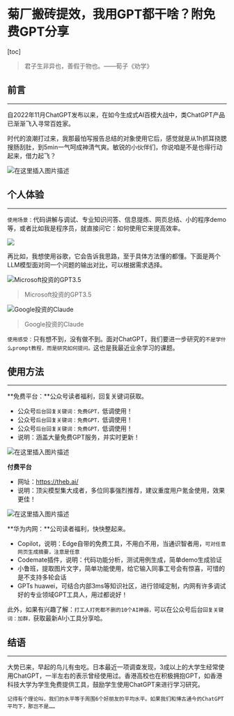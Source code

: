 





# 菊厂搬砖提效，我用GPT都干啥？附免费GPT分享

[toc]



> 君子生非异也，善假于物也。——荀子《劝学》

## 前言

----



自2022年11月ChatGPT发布以来，在如今生成式AI百模大战中，类ChatGPT产品已渐渐飞入寻常百姓家。

时代的浪潮打过来，我那最怕写报告总结的对象使用它后，感觉就是从1h抓耳挠腮搜肠刮肚，到5min一气呵成神清气爽。敏锐的小伙伴们，你说咱是不是也得行动起来，借力起飞？

![在这里插入图片描述](https://img-blog.csdnimg.cn/direct/8cbfea4ddff346599aeaf04ba0ce94ea.jpeg)



## 个人体验

----

`使用场景：`代码讲解与调试、专业知识问答、信息提炼、网页总结、小的程序demo等，或者比如我是程序员，就直接问它：如何使用它来提高效率。

![](https://img-blog.csdnimg.cn/direct/14d0671ea7e44c78aafbeede1ad99a36.png)

再比如，我想使用谷歌，它会告诉我思路，至于具体方法懂的都懂。下面是两个LLM模型面对同一个问题的输出对比，可以根据需求选择。

![Microsoft投资的GPT3.5](https://img-blog.csdnimg.cn/direct/44bb145edb164221a49d5fdb3ab4af6e.png)

> Microsoft投资的GPT3.5
>

![Google投资的Claude](https://img-blog.csdnimg.cn/direct/5a8ab4141f894749aafa5c2361966894.png)

> Google投资的Claude

`使用感受：`只有想不到，没有做不到。面对ChatGPT，我们要进一步研究的`不是学什么prompt教程，而是研究如何提问。`这也是我最近业余学习的课题。

## 使用方法

-----

**免费平台：**公众号读者福利，回复关键词获取。

-  公众号`后台回复关键词：免费GPT，`低调使用！
- 公众号`后台回复关键词：免费GPT，`低调使用！
-  公众号`后台回复关键词：免费GPT，`低调使用！
- 说明：涵盖大量免费GPT服务，并实时更新！

![在这里插入图片描述](https://img-blog.csdnimg.cn/direct/6e543c62a78e4fdeba9556d896e71c7a.png)



**付费平台**

- 网址：https://theb.ai/
- 说明：顶尖模型集大成者，多位同事强烈推荐，建议重度用户氪金使用，效果更佳！

![在这里插入图片描述](https://img-blog.csdnimg.cn/direct/abbd33c6c2694d54b7e56fb88aecc009.png)

**华为内网：**公司读者福利，快快整起来。

- Copilot，说明：Edge自带的免费工具，不用白不用，当通识智者用，`可对任意网页生成摘要，注意是任意`
- Codemate插件，说明：代码功能分析，测试用例生成，简单demo生成验证
- 小鲁班，提取图片文字，简单功能使用，给它输入同事工号会有惊喜，可惜的是不支持多轮会话
- GPTs huawei，可结合内部3ms等知识社区，进行领域定制，内网有许多调试好的专业领域GPT工具人，用过都说好！



此外，如果有兴趣了解：`打工人打死都不删的10个AI神器，`可以在公众号后台`回复关键词：加群，`获取最新AI小工具分享哈。



## 结语

-----



大势已来，早起的鸟儿有虫吃。日本最近一项调查发现，3成以上的大学生经常使用ChatGPT，一半左右的表示曾经使用过。香港高校也在积极拥抱GPT，如香港科技大学为学生免费提供工具，鼓励学生使用ChatGPT来进行学习研究。

`记得有个理论叫，我们的水平等于周围6个好朋友的平均水平。如果我们和博古通今的ChatGPT平均下，那岂不是……`

